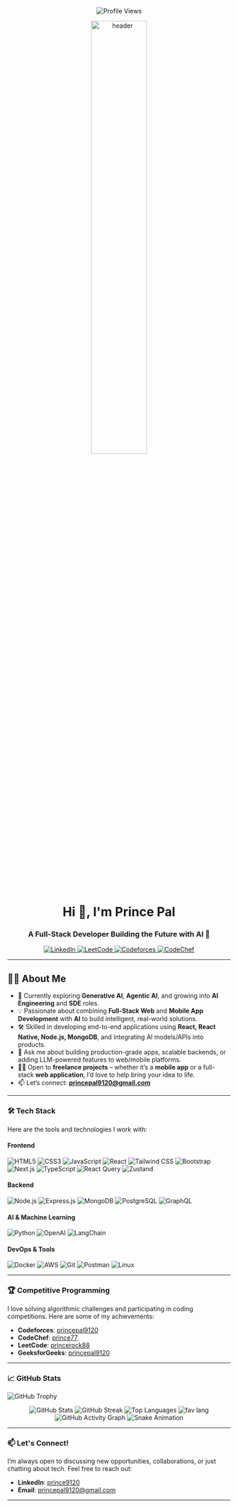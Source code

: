
<p align="center">
  <img src="https://komarev.com/ghpvc/?username=princepal9120&label=Profile%20Views&color=blue&style=flat" alt="Profile Views " />
</p>

<p align="center">
<img src="https://img.freepik.com/premium-photo/program-designer-developer-ai-generative_199064-2134.jpg" alt="header" width="50%" height="50%"/>
</p>


<h1 align="center">Hi 👋, I'm Prince Pal</h1>
<h3 align="center">A Full-Stack Developer Building the Future with AI 🤖</h3>

<p align="center">
  <a href="https://linkedin.com/in/prince9120" target="blank">
    <img src="https://img.shields.io/badge/LinkedIn-Connect-blue?style=for-the-badge&logo=linkedin" alt="LinkedIn" />
  </a>
  <a href="https://leetcode.com/princerock88" target="blank">
    <img src="https://img.shields.io/badge/LeetCode-Solve-orange?style=for-the-badge&logo=leetcode" alt="LeetCode" />
  </a>
  <a href="https://codeforces.com/profile/princepal9120" target="blank">
    <img src="https://img.shields.io/badge/Codeforces-Compete-red?style=for-the-badge&logo=codeforces" alt="Codeforces" />
  </a>
  <a href="https://www.codechef.com/users/prince77" target="blank">
    <img src="https://img.shields.io/badge/CodeChef-Practice-brown?style=for-the-badge&logo=codechef" alt="CodeChef" />
  </a>
</p>

---

## 👨‍💻 About Me

- 🌱 Currently exploring **Generative AI**, **Agentic AI**, and growing into **AI Engineering** and **SDE** roles.  
- 💡 Passionate about combining **Full-Stack Web** and **Mobile App Development** with **AI** to build intelligent, real-world solutions.  
- 🛠️ Skilled in developing end-to-end applications using **React, React Native, Node.js, MongoDB**, and integrating AI models/APIs into products.  
- 💬 Ask me about building production-grade apps, scalable backends, or adding LLM-powered features to web/mobile platforms.  
- 👨‍🔧 Open to **freelance projects** – whether it’s a **mobile app** or a full-stack **web application**, I’d love to help bring your idea to life.  
- 📫 Let’s connect: **princepal9120@gmail.com**


---

### 🛠️ Tech Stack
Here are the tools and technologies I work with:

#### **Frontend**
![HTML5](https://img.shields.io/badge/HTML5-E34F26?style=for-the-badge&logo=html5&logoColor=white)
![CSS3](https://img.shields.io/badge/CSS3-1572B6?style=for-the-badge&logo=css3&logoColor=white)
![JavaScript](https://img.shields.io/badge/JavaScript-F7DF1E?style=for-the-badge&logo=javascript&logoColor=black)
![React](https://img.shields.io/badge/React-61DAFB?style=for-the-badge&logo=react&logoColor=black)
![Tailwind CSS](https://img.shields.io/badge/Tailwind_CSS-38B2AC?style=for-the-badge&logo=tailwind-css&logoColor=white)
![Bootstrap](https://img.shields.io/badge/Bootstrap-7952B3?style=for-the-badge&logo=bootstrap&logoColor=white)
![Next.js](https://img.shields.io/badge/Next.js-000000?style=for-the-badge&logo=next.js&logoColor=white)
![TypeScript](https://img.shields.io/badge/TypeScript-3178C6?style=for-the-badge&logo=typescript&logoColor=white)
![React Query](https://img.shields.io/badge/React_Query-FF4154?style=for-the-badge&logo=react-query&logoColor=white)
![Zustand](https://img.shields.io/badge/Zustand-000000?style=for-the-badge&logo=zustand&logoColor=white)


#### **Backend**
![Node.js](https://img.shields.io/badge/Node.js-339933?style=for-the-badge&logo=node.js&logoColor=white)
![Express.js](https://img.shields.io/badge/Express.js-000000?style=for-the-badge&logo=express&logoColor=white)
![MongoDB](https://img.shields.io/badge/MongoDB-47A248?style=for-the-badge&logo=mongodb&logoColor=white)
![PostgreSQL](https://img.shields.io/badge/PostgreSQL-4169E1?style=for-the-badge&logo=postgresql&logoColor=white)
![GraphQL](https://img.shields.io/badge/GraphQL-E10098?style=for-the-badge&logo=graphql&logoColor=white)

#### **AI & Machine Learning**
![Python](https://img.shields.io/badge/Python-3776AB?style=for-the-badge&logo=python&logoColor=white)
![OpenAI](https://img.shields.io/badge/OpenAI-412991?style=for-the-badge&logo=openai&logoColor=white)
![LangChain](https://img.shields.io/badge/LangChain-FFD43B?style=for-the-badge&logo=python&logoColor=blue)

#### **DevOps & Tools**
![Docker](https://img.shields.io/badge/Docker-2496ED?style=for-the-badge&logo=docker&logoColor=white)
![AWS](https://img.shields.io/badge/AWS-232F3E?style=for-the-badge&logo=amazon-aws&logoColor=white)
![Git](https://img.shields.io/badge/Git-F05032?style=for-the-badge&logo=git&logoColor=white)
![Postman](https://img.shields.io/badge/Postman-FF6C37?style=for-the-badge&logo=postman&logoColor=white)
![Linux](https://img.shields.io/badge/Linux-FCC624?style=for-the-badge&logo=linux&logoColor=black)

---

### 🏆 Competitive Programming
I love solving algorithmic challenges and participating in coding competitions. Here are some of my achievements:
- **Codeforces**: [princepal9120](https://codeforces.com/profile/princepal9120)
- **CodeChef**: [prince77](https://www.codechef.com/users/princepal77)
- **LeetCode**: [princerock88](https://leetcode.com/princerock88)
- **GeeksforGeeks**: [princepal9120](https://auth.geeksforgeeks.org/user/princepal9120)

---



### 📈 GitHub Stats

![GitHub Trophy](https://github-profile-trophy.vercel.app/?username=princepal9120&theme=radical&no-frame=true&no-bg=true&margin-w=5)
<p align="center">
  <!-- GitHub Stats -->
  <img src="https://github-readme-stats.vercel.app/api?username=princepal9120&show_icons=true&theme=radical" alt="GitHub Stats" />
  
  <!-- GitHub Streak -->
  <img src="https://github-readme-streak-stats.herokuapp.com/?user=princepal9120&theme=radical" alt="GitHub Streak" />
  
  <!-- Most Used Languages -->
  <img src="http://github-profile-summary-cards.vercel.app/api/cards/repos-per-language?username=princepal9120&theme=calm&cache_seconds=86400" alt="Top Languages" />
 <img src="http://github-profile-summary-cards.vercel.app/api/cards/most-commit-language?username=princepal9120&theme=calm&cache_seconds=86400" alt="fav lang"/>


  
  <!-- GitHub Activity Graph -->
  <img src="https://github-readme-activity-graph.vercel.app/graph?username=princepal9120&theme=radical" alt="GitHub Activity Graph" />
  
  <!-- Contribution Snake Animation -->
  <img src="https://raw.githubusercontent.com/princepal9120/princepal9120/output/github-contribution-grid-snake.svg" alt="Snake Animation" />
</p>




---

### 📫 Let's Connect!
I’m always open to discussing new opportunities, collaborations, or just chatting about tech. Feel free to reach out:
- **LinkedIn**: [prince9120](https://linkedin.com/in/prince9120)
- **Email**: princepal9120@gmail.com

---


